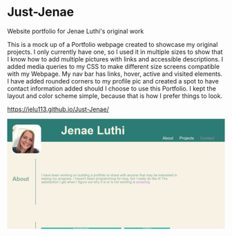 # Just-Jenae
Website portfolio for Jenae Luthi's original work 

This is a mock up of a Portfolio webpage created to showcase my 
original projects.  I only currently have one, so I used it in 
multiple sizes to show that I know how to add multiple pictures 
with links and accessible descriptions. I added media queries to 
my CSS to make different size screens compatible with my Webpage.
My nav bar has links, hover, active and visited elements. I have 
added rounded corners to my profile pic and created a spot to have
contact information added should I choose to use this Portfolio.  I 
kept the layout and color scheme simple, because that is how I 
prefer things to look. 

https://jelu113.github.io/Just-Jenae/

![Alt text][def]

[def]: image.png